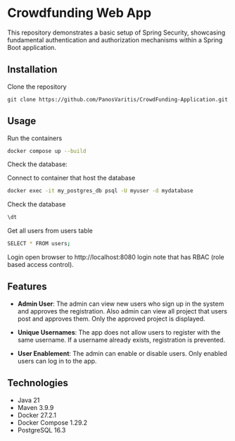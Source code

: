 # Crowdfunding Web App

This repository demonstrates a basic setup of Spring Security, showcasing fundamental authentication and authorization mechanisms within a Spring Boot application.

## Installation

Clone the repository
```
git clone https://github.com/PanosVaritis/CrowdFunding-Application.git
```
<!--
 Build the project with Maven:
```
mvn clean package -DskipTests
```
-->
## Usage
Run the containers
```bash
docker compose up --build
```
Check the database:

Connect to container that host the database
```bash
docker exec -it my_postgres_db psql -U myuser -d mydatabase
```
Check the database
```bash
\dt
```
Get all users from users table 
```bash
SELECT * FROM users;
```
Login open browser to http://localhost:8080 login note that has RBAC (role based access control).

## Features

-   **Admin User**: The admin can view new users who sign up in the system and approves the registration. Also admin can view all project that users post and approves them. Οnly the approved project is displayed.

-   **Unique Usernames**: The app does not allow users to register with the same username. If a username already exists, registration is prevented.
-   **User Enablement**: The admin can enable or disable users. Only enabled users can log in to the app.


## Technologies
-   Java 21
-   Maven 3.9.9
-   Docker 27.2.1
-   Docker Compose 1.29.2
-   PostgreSQL 16.3
